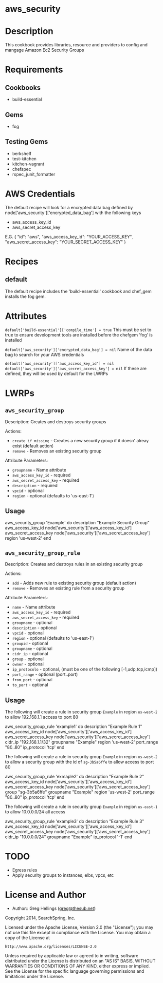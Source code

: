 # aws_security

Description
===========

This cookbook provides libraries, resource and providers to config and mangage Amazon Ec2 Security Groups

Requirements
============
## Cookbooks
* build-essential

## Gems
* fog

## Testing Gems
* berkshelf
* test-kitchen
* kitchen-vagrant
* chefspec
* rspec_junit_formatter

AWS Credentials
===============

The default recipe will look for a encrypted data bag defined by node['aws_security']['encrypted_data_bag'] with the following keys
* aws_access_key_id
* aws_secret_access_key

E.G.
{
    "id": "aws",
    "aws_access_key_id": "YOUR_ACCESS_KEY",
    "aws_secret_access_key": "YOUR_SECRET_ACCESS_KEY"
}

Recipes
=======

default
-------

The default recipe includes the 'build-essential' cookbook and chef_gem installs the fog gem.

Attributes
==========

`default['build-essential']['compile_time'] = true`
This must be set to true to ensure development tools are installed before the chefgem 'fog' is installed

`default['aws_security']['encrypted_data_bag'] = nil`
Name of the data bag to search for your AWS credentials

`default['aws_security']['aws_access_key_id'] = nil`
`default['aws_security']['aws_secret_access_key'] = nil`
If these are defined, they will be used by default for the LWRPs



LWRPs
=====

`aws_security_group`
-------------------- 
Description:
Creates and destroys security groups

Actions:
* `create_if_missing` - Creates a new security group if it doesn' alreay exist (default action)
* `remove` - Removes an existing security group

Attribute Parameters:
* `groupname` - Name attribute
* `aws_access_key_id` - required
* `aws_secret_access_key` - required
* `description` - required
* `vpcid` - optional
* `region` - optional (defaults to 'us-east-1')

## Usage

aws_security_group 'Example' do
  description "Example Security Group"
  aws_access_key_id node['aws_security']['aws_access_key_id'] 
  aws_secret_access_key node['aws_security']['aws_secret_access_key']
  region 'us-west-2'
end


`aws_security_group_rule`
-------------------------
Description:
Creates and destroys rules in an existing security group

Actions:
* `add` - Adds new rule to existing security group (default action)
* `remove` - Removes an existing rule from a security group

Attribute Parameters:
* `name` - Name attribute
* `aws_access_key_id` - required
* `aws_secret_access_key` - required
* `groupname` - optional
* `description` - optional 
* `vpcid` - optional
* `region` - optional (defaults to 'us-east-1')
* `groupid` - optional
* `groupname` - optional
* `cidr_ip` - optional
* `group` - optional
* `owner` - optional
* `ip_protocolo` - optional, (must be one of the following [-1,udp,tcp,icmp])
* `port_range` - optional (port..port)
* `from_port` - optional
* `to_port` - optional

## Usage

The following will create a rule in security group `Example` in region `us-west-2` to allow 192.168.1.1 access to port 80

aws_security_group_rule 'example1' do
  description "Example Rule 1"
  aws_access_key_id node['aws_security']['aws_access_key_id']
  aws_secret_access_key node['aws_security']['aws_secret_access_key']
  cidr_ip "192.168.1.1/32"
  groupname "Example"
  region 'us-west-2'
  port_range "80..80"
  ip_protocol 'tcp'
end

The following will create a rule in security group `Example` in region `us-west-2` to allow a security group with the id of `sg-3b5a6ffe` to allow access to port 80 

aws_security_group_rule 'exmaple2' do
  description "Example Rule 2"
  aws_access_key_id node['aws_security']['aws_access_key_id']
  aws_secret_access_key node['aws_security']['aws_secret_access_key']
  group "sg-3b5a6ffe"
  groupname "Example"
  region 'us-west-2'
  port_range "80..80"
  ip_protocol 'tcp'
end

The following will create a rule in security group `Example` in region `us-east-1` to allow 10.0.0.0/24 all access

aws_security_group_rule 'example3' do
  description "Example Rule 3"
  aws_access_key_id node['aws_security']['aws_access_key_id']
  aws_secret_access_key node['aws_security']['aws_secret_access_key']
  cidr_ip "10.0.0.0/24"
  groupname "Example"
  ip_protocol '-1'
end


TODO
====

* Egress rules
* Apply security groups to instances, elbs, vpcs, etc


License and Author
==================

* Author:: Greg Hellings (<greg@thesub.net>)


Copyright 2014, SearchSpring, Inc.

Licensed under the Apache License, Version 2.0 (the "License");
you may not use this file except in compliance with the License.
You may obtain a copy of the License at

    http://www.apache.org/licenses/LICENSE-2.0

Unless required by applicable law or agreed to in writing, software
distributed under the License is distributed on an "AS IS" BASIS,
WITHOUT WARRANTIES OR CONDITIONS OF ANY KIND, either express or implied.
See the License for the specific language governing permissions and
limitations under the License.



